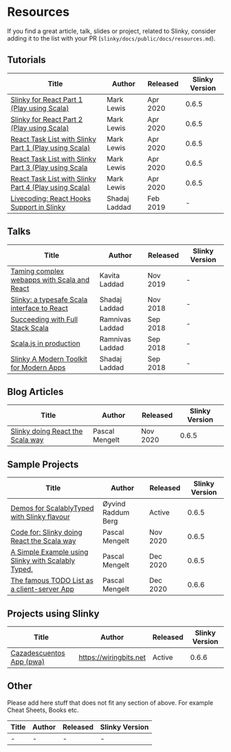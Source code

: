 # Resources
If you find a great article, talk, slides or project, related to Slinky, 
consider adding it to the list with your PR (`slinky/docs/public/docs/resources.md`).

## Tutorials
Title | Author | Released | Slinky Version
--- | --- | --- | --- 
[Slinky for React Part 1 (Play using Scala)](https://www.youtube.com/watch?v=oe14Hq_Uyv8) | Mark Lewis | Apr 2020 | 0.6.5
[Slinky for React Part 2 (Play using Scala)](https://www.youtube.com/watch?v=Bv42oKOWJoI) | Mark Lewis | Apr 2020 | 0.6.5
[React Task List with Slinky Part 1 (Play using Scala)](https://www.youtube.com/watch?v=VHyN-QPCNJo) | Mark Lewis | Apr 2020 | 0.6.5
[React Task List with Slinky Part 3 (Play using Scala](https://www.youtube.com/watch?v=PsWIqTGtZ0w) | Mark Lewis | Apr 2020 | 0.6.5
[React Task List with Slinky Part 4 (Play using Scala)](https://www.youtube.com/watch?v=f1d2_gkLRCg) | Mark Lewis | Apr 2020 | 0.6.5
[Livecoding: React Hooks Support in Slinky](https://www.youtube.com/watch?v=_VAxrJImF7E) | Shadaj Laddad | Feb 2019 | -

## Talks
Title | Author | Released | Slinky Version
--- | --- | --- | --- 
[Taming complex webapps with Scala and React](https://www.youtube.com/watch?v=pBtsgex2gUE) | Kavita Laddad | Nov 2019 | -
[Slinky: a typesafe Scala interface to React](https://www.youtube.com/watch?v=AkMVfy_86HY) | Shadaj Laddad | Nov 2018 |  -
[Succeeding with Full Stack Scala](https://www.youtube.com/watch?v=G4GQIbzMfjU) | Ramnivas Laddad | Sep 2018 | -
[Scala.js in production](https://www.youtube.com/watch?v=zU5_jXaM2Zs)  | Ramnivas Laddad | Sep 2018 | -
[Slinky A Modern Toolkit for Modern Apps](https://www.youtube.com/watch?v=8QK00wfQDGg) | Shadaj Laddad | Sep 2018 |  -

## Blog Articles
Title | Author | Released | Slinky Version
--- | --- | --- | --- 
[Slinky doing React the Scala way](https://pme123.medium.com/slinky-doing-react-the-scala-way-f78ccf42bf8f) | Pascal Mengelt | Nov 2020 |  0.6.5


## Sample Projects
Title | Author | Released | Slinky Version
--- | --- | --- | --- 
[Demos for ScalablyTyped with Slinky flavour](https://github.com/ScalablyTyped/SlinkyDemos) | Øyvind Raddum Berg | Active | 0.6.5
[Code for: Slinky doing React the Scala way](https://github.com/pme123/slinky-react-tutorial) | Pascal Mengelt | Nov 2020 |  0.6.5
[A Simple Example using Slinky with Scalably Typed.](https://github.com/pme123/scalably-slinky-example) | Pascal Mengelt | Dec 2020 |  0.6.5
[The famous TODO List as a client-server App](https://github.com/pme123/slinky-todos) | Pascal Mengelt | Dec 2020 |  0.6.6


## Projects using Slinky
Title | Author | Released | Slinky Version
--- | --- | --- | --- 
[Cazadescuentos App (pwa)](https://github.com/wiringbits/cazadescuentos/pwa) | https://wiringbits.net | Active | 0.6.6

## Other
Please add here stuff that does not fit any section of above. For example Cheat Sheets, Books etc.

Title | Author | Released | Slinky Version
--- | --- | --- | --- 
- | - | - | -

###

